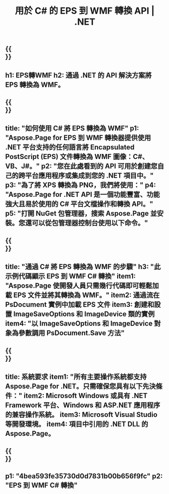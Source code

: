 ﻿---
translation: true
template: /_templates/_conversion-child-net.md
title: 用於 C# 的 EPS 到 WMF 轉換 API | .NET
url: /net/conversion/eps-to-wmf/
description: EPS 到 WMF C# 轉換的示例代碼。使用 API 示例代碼在 VB.NET、Asp.NET 或任何基於 .NET 的應用程序中將批量 EPS 文件轉換為 WMF。
informat: EPS
outformat: WMF
otherformats: XPS PS
---

{{<section banner>}}
---
h1: EPS轉WMF
h2: 通過 .NET 的 API 解決方案將 EPS 轉換為 WMF。
---

{{<section overview>}}
---
title: "如何使用 C# 將 EPS 轉換為 WMF"
p1: "Aspose.Page for EPS 到 WMF 轉換器提供使用 .NET 平台支持的任何語言將 Encapsulated PostScript (EPS) 文件轉換為 WMF 圖像：C#、VB、J#。"
p2: "您在此處看到的 API 可用於創建您自己的跨平台應用程序或集成到您的 .NET 項目中。"
p3: "為了將 XPS 轉換為 PNG，我們將使用："
p4: "Aspose.Page for .NET API 是一個功能豐富、功能強大且易於使用的 C# 平台文檔操作和轉換 API。"
p5: "打開 NuGet 包管理器，搜索 Aspose.Page 並安裝。您還可以從包管理器控制台使用以下命令。"
---

{{<section feature1>}}
---
title: "通過 C# 將 EPS 轉換為 WMF 的步驟"
h3: "此示例代碼顯示 EPS 到 WMF C# 轉換"
item1: "Aspose.Page 使開發人員只需幾行代碼即可輕鬆加載 EPS 文件並將其轉換為 WMF。"
item2: 通過流在 PsDocument 實例中加載 EPS 文件
item3: 創建和設置 ImageSaveOptions 和 ImageDevice 類的實例
item4: "以 ImageSaveOptions 和 ImageDevice 對象為參數調用 PsDocument.Save 方法"
---

{{<section feature2>}}
---
title: 系統要求
item1: "所有主要操作系統都支持 Aspose.Page for .NET。只需確保您具有以下先決條件："
item2: Microsoft Windows 或具有 .NET Framework 平台、Windows 和 ASP.NET 應用程序的兼容操作系統。
item3: Microsoft Visual Studio 等開發環境。
item4: 項目中引用的 .NET DLL 的 Aspose.Page。
---

{{<section gist>}}
---
p1: "4bea593fe35730d0d7831b00b656f9fc"
p2: "EPS 到 WMF C# 轉換"
---
